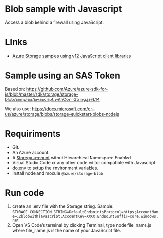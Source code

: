 # Blob sample with Javascript

Access a blob behind a firewall using JavaScript.

# Links

* [Azure Storage samples using v12 JavaScript client libraries](https://docs.microsoft.com/en-us/azure/storage/common/storage-samples-javascript)

# Sample using an SAS Token

Based on:
https://github.com/Azure/azure-sdk-for-js/blob/master/sdk/storage/storage-blob/samples/javascript/withConnString.js#L14

We also use:
https://docs.microsoft.com/en-us/azure/storage/blobs/storage-quickstart-blobs-nodejs

# Requiriments

* Git.
* An Azure account.
* A [Storega account](https://docs.microsoft.com/en-us/azure/storage/common/storage-account-create?tabs=azure-portal) witout Hierarchical Namespace Enabled
* Visual Studio Code or any other code editor compatible with Javascript.
* [dotenv](https://robertcooper.me/post/front-end-javascript-environment-variables) to setup the environment variables.
* Install node and module ``@azure/storage-blob``

# Run code

1. create an .env file with the Storage string. Sample: ``STORAGE_CONNECTION_STRING=DefaultEndpointsProtocol=https;AccountName=12blobwithjavascript;AccountKey=XXXX;EndpointSuffix=core.windows.net``
2. Open VS Code’s terminal by clicking Terminal, type node file_name.js where file_name.js is the name of your JavaScript file.
